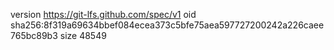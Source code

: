 version https://git-lfs.github.com/spec/v1
oid sha256:8f319a69634bbef084ecea373c5bfe75aea597727200242a226caee765bc89b3
size 48549

